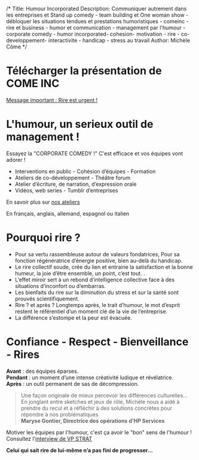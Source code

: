 /*
Title: Humour Incorporated
Description: Communiquer autrement dans les entreprises et Stand up comedy - team building et One woman show - débloquer les situations tendues et prestations humoristiques - comeinc - rire et business - humor et communication - management par l'humour - corporate comedy - humor incorporated- cohesion- motivation - rire - co-developpement- interactivite - handicap - stress au travail
Author: Michèle Côme
*/

# Télécharger la présentation de COME INC

[Message important : Rire est urgent !](content/pdf/Presentation_de_Come_Inc_F.pdf)

# L'humour, un serieux outil de management !

Essayez la "CORPORATE COMEDY !" C'est efficace et vos équipes vont adorer !

* Interventions en public - Cohésion d’équipes - Formation  
* Ateliers de co-développement - Théâtre forum  
* Atelier d’écriture, de narration, d’expression orale  
* Vidéos, web series - Tumblr d’entreprises

En savoir plus sur [nos ateliers](ateliers)

En français, anglais, allemand, espagnol ou italien

# Pourquoi rire ?

*	Pour sa vertu rassembleuse autour de valeurs fondatrices, Pour sa fonction régénératrice d’énergie positive, bien au-delà du handicap.
*	Le rire collectif soude, crée du lien et entraine la satisfaction et la bonne humeur, la joie d’être ensemble, un point, c’est tout. .
*	L’effet miroir sert à un rebond d’intelligence collective face à des situations d’inconfort ou d’embarras.
*	Les bienfaits du rire sur la diminution du stress et sur la santé sont prouvés scientifiquement.
*	Rire ? et après ? Longtemps après, le trait d’humour, le mot d’esprit restent le référentiel d’un moment clé de la vie de l’entreprise.
*	La différence s’estompe et la peur est évacuée.

# Confiance - Respect - Bienveillance - Rires

**Avant** : des équipes éparses.  
**Pendant** : un moment d’une intense créativité ludique et révélatrice.  
**Après** : un outil permanent de sas de décompression.

>	Une façon originale de mieux percevoir les différences culturelles…
>	En jonglant entre sketches et jeux de rôle, Michèle nous a aidé à prendre du recul et à réfléchir à des solutions concrètes pour répondre à nos problématiques.  
>	**Maryse Gontier, Directrice des opérations d’HP Services**

Motiver les équipes par l'humour, c'est ça avoir le "bon" sens de l'humour !
Consultez l'[interview de VP STRAT](http://vpstrat.unblog.fr/2012/09/12/la-communication-de-professions-a-contenus-complexes-se-doit-elle-d%E2%80%99etre-toujours-serieuse/)

**Celui qui sait rire de lui-même n’a pas fini de progresser…**
